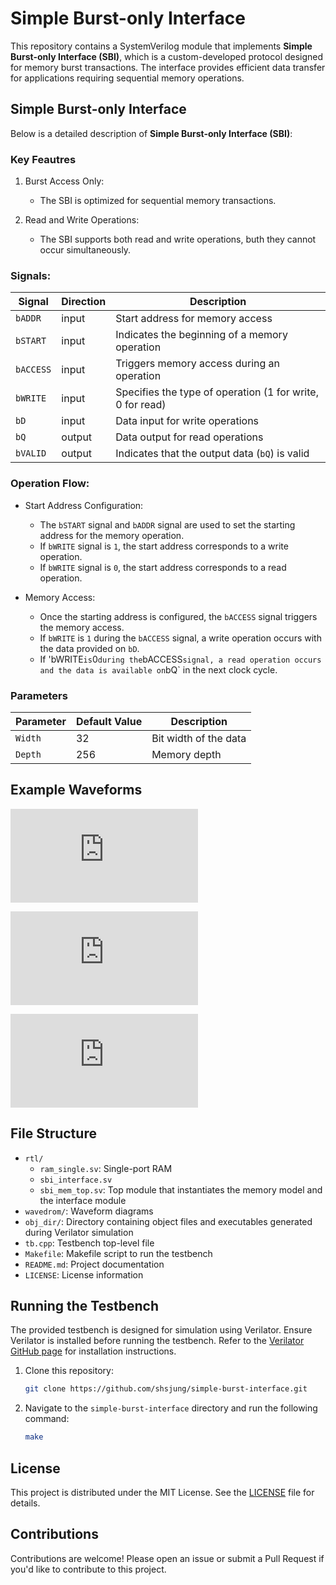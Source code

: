 # Simple Burst-only Interface

This repository contains a SystemVerilog module that implements **Simple Burst-only Interface (SBI)**, which is a custom-developed protocol designed for memory burst transactions. The interface provides efficient data transfer for applications requiring sequential memory operations.

## Simple Burst-only Interface

Below is a detailed description of **Simple Burst-only Interface (SBI)**:

### Key Feautres

1. Burst Access Only:

   - The SBI is optimized for sequential memory transactions.

2. Read and Write Operations:

   - The SBI supports both read and write operations, buth they cannot occur simultaneously.


### Signals:

| Signal    | Direction | Description |
| --------- | --------- | --- |
| `bADDR`   | input     | Start address for memory access |
| `bSTART`  | input     | Indicates the beginning of a memory operation |
| `bACCESS` | input     | Triggers memory access during an operation |
| `bWRITE`  | input     | Specifies the type of operation (1 for write, 0 for read) |
| `bD`      | input     | Data input for write operations |
| `bQ`      | output    | Data output for read operations |
| `bVALID`  | output    | Indicates that the output data (`bQ`) is valid |

### Operation Flow:

   - Start Address Configuration:
     - The `bSTART` signal and `bADDR` signal are used to set the starting address for the memory operation.
     - If `bWRITE` signal is `1`, the start address corresponds to a write operation.
     - If `bWRITE` signal is `0`, the start address corresponds to a read operation.

   - Memory Access:
     - Once the starting address is configured, the `bACCESS` signal triggers the memory access.
     - If `bWRITE` is `1` during the `bACCESS` signal, a write operation occurs with the data provided on `bD`.
     - If 'bWRITE` is `0` during the `bACCESS` signal, a read operation occurs and the data is available on `bQ` in the next clock cycle.

### Parameters

| Parameter | Default Value | Description |
| --------- | ------------- | --- |
| `Width`   | 32            | Bit width of the data |
| `Depth`   | 256           | Memory depth |

## Example Waveforms

![read](https://svg.wavedrom.com/github/shsjung/simple-burst-interface/main/wavedrom/read_0.json)

![write](https://svg.wavedrom.com/github/shsjung/simple-burst-interface/main/wavedrom/write_0.json)

![read_write](https://svg.wavedrom.com/github/shsjung/simple-burst-interface/main/wavedrom/read_write_0.json)

## File Structure

- `rtl/`
  - `ram_single.sv`: Single-port RAM
  - `sbi_interface.sv`
  - `sbi_mem_top.sv`: Top module that instantiates the memory model and the interface module
- `wavedrom/`: Waveform diagrams
- `obj_dir/`: Directory containing object files and executables generated during Verilator simulation
- `tb.cpp`: Testbench top-level file
- `Makefile`: Makefile script to run the testbench
- `README.md`: Project documentation
- `LICENSE`: License information

## Running the Testbench

The provided testbench is designed for simulation using Verilator. Ensure Verilator is installed before running the testbench. Refer to the [Verilator GitHub page](https://github.com/verilator/verilator) for installation instructions.

1. Clone this repository:

   ```bash
   git clone https://github.com/shsjung/simple-burst-interface.git
   ```

2. Navigate to the `simple-burst-interface` directory and run the following command:

   ```bash
   make
   ```

## License

This project is distributed under the MIT License. See the [LICENSE](./LICENSE) file for details.

## Contributions

Contributions are welcome! Please open an issue or submit a Pull Request if you'd like to contribute to this project.
